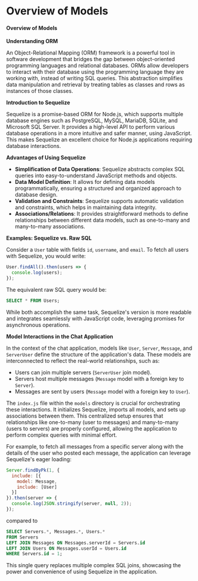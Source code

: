 # Overview of Models

#### Overview of Models

**Understanding ORM**

An Object-Relational Mapping (ORM) framework is a powerful tool in software development that bridges the gap between object-oriented programming languages and relational databases. ORMs allow developers to interact with their database using the programming language they are working with, instead of writing SQL queries. This abstraction simplifies data manipulation and retrieval by treating tables as classes and rows as instances of those classes.

**Introduction to Sequelize**

Sequelize is a promise-based ORM for Node.js, which supports multiple database engines such as PostgreSQL, MySQL, MariaDB, SQLite, and Microsoft SQL Server. It provides a high-level API to perform various database operations in a more intuitive and safer manner, using JavaScript. This makes Sequelize an excellent choice for Node.js applications requiring database interactions.

**Advantages of Using Sequelize**

* **Simplification of Data Operations**: Sequelize abstracts complex SQL queries into easy-to-understand JavaScript methods and objects.
* **Data Model Definition**: It allows for defining data models programmatically, ensuring a structured and organized approach to database design.
* **Validation and Constraints**: Sequelize supports automatic validation and constraints, which helps in maintaining data integrity.
* **Associations/Relations**: It provides straightforward methods to define relationships between different data models, such as one-to-many and many-to-many associations.

**Examples: Sequelize vs. Raw SQL**

Consider a `User` table with fields `id`, `username`, and `email`. To fetch all users with Sequelize, you would write:

```javascript
User.findAll().then(users => {
  console.log(users);
});
```

The equivalent raw SQL query would be:

```sql
SELECT * FROM Users;
```

While both accomplish the same task, Sequelize's version is more readable and integrates seamlessly with JavaScript code, leveraging promises for asynchronous operations.

**Model Interactions in the Chat Application**

In the context of the chat application, models like `User`, `Server`, `Message`, and `ServerUser` define the structure of the application's data. These models are interconnected to reflect the real-world relationships, such as:

* Users can join multiple servers (`ServerUser` join model).
* Servers host multiple messages (`Message` model with a foreign key to `Server`).
* Messages are sent by users (`Message` model with a foreign key to `User`).

The `index.js` file within the `models` directory is crucial for orchestrating these interactions. It initializes Sequelize, imports all models, and sets up associations between them. This centralized setup ensures that relationships like one-to-many (user to messages) and many-to-many (users to servers) are properly configured, allowing the application to perform complex queries with minimal effort.

For example, to fetch all messages from a specific server along with the details of the user who posted each message, the application can leverage Sequelize's eager loading:

```javascript
Server.findByPk(1, {
  include: [{
    model: Message,
    include: [User]
  }]
}).then(server => {
  console.log(JSON.stringify(server, null, 2));
});
```

compared to

```sql
SELECT Servers.*, Messages.*, Users.*
FROM Servers
LEFT JOIN Messages ON Messages.serverId = Servers.id
LEFT JOIN Users ON Messages.userId = Users.id
WHERE Servers.id = 1;
```

This single query replaces multiple complex SQL joins, showcasing the power and convenience of using Sequelize in the application.
